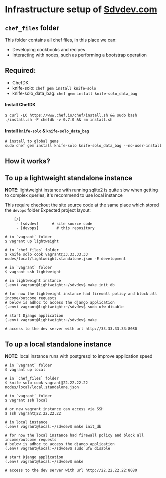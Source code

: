 Infrastructure setup of [Sdvdev.com](http://sdvdev.com)
===========================================================

`chef_files` folder
-----------------
This folder contains all chef files, in this place we can:
 - Developing cookbooks and recipes
 - Interacting with nodes, such as performing a bootstrap operation

Required:
--------
 - ChefDK
 - knife-solo: `chef gem install knife-solo`
 - knife-solo_data_bag: `chef gem install knife-solo_data_bag`

#### Install ChefDK
```
$ curl -LO https://www.chef.io/chef/install.sh && sudo bash ./install.sh -P chefdk -v 0.7.0 && rm install.sh
```

#### Install `knife-solo` & `knife-solo_data_bag`
```
# install to global gems
sudo chef gem install knife-solo knife-solo_data_bag --no-user-install
```

How it works?
-------------

## To up a lightweight standalone instance
**NOTE**: lightweight instance with running sqlite2 is quite slow when getting to complex queries, it's recommend to use local instance

This require checkout the site source code at the same place which stored the `devops` folder
Expected project layout:
```
    [/]
     - [sdvdev]      # site source code
     - [devops]        # this repository
```

    # in `vagrant` folder
    $ vagrant up lightweight

    # in `chef_files` folder
    $ knife solo cook vagrant@33.33.33.33 nodes/local/lightweight.standalone.json -E development

    # in `vagrant` folder
    $ vagrant ssh lightweight

    # in lightweight instance
    (.env) vagrant@lightweight:~/sdvdev$ make init_db

    # for now the lightweight instance had firewall policy and block all income/outcome requests
    # below is adhoc to access the django application
    (.env) vagrant@lightweight:~/sdvdev$ sudo ufw disable

    # start Django application
    (.env) vagrant@lightweight:~/sdvdev$ make

    # access to the dev server with url http://33.33.33.33:8080

## To up a local standalone instance
**NOTE**: local instance runs with postgresql to improve application speed

    # in `vagrant` folder
    $ vagrant up local

    # in `chef_files` folder
    $ knife solo cook vagrant@22.22.22.22 nodes/local/local.standalone.json

    # in `vagrant` folder
    $ vagrant ssh local

    # or new vagrant instance can access via SSH
    $ ssh vagrant@22.22.22.22

    # in local instance
    (.env) vagrant@local:~/sdvdev$ make init_db

    # for now the local instance had firewall policy and block all income/outcome requests
    # below is adhoc to access the django application
    (.env) vagrant@local:~/sdvdev$ sudo ufw disable

    # start Django application
    (.env) vagrant@local:~/sdvdev$ make

    # access to the dev server with url http://22.22.22.22:8080
